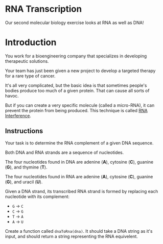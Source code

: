 # RNA Transcription

Our second molecular biology exercise looks at RNA as well as DNA!

# Introduction

You work for a bioengineering company that specializes in developing therapeutic solutions.

Your team has just been given a new project to develop a targeted therapy for a rare type of cancer.

It's all very complicated, but the basic idea is that sometimes people's bodies produce too much of a given protein.
That can cause all sorts of havoc.

But if you can create a very specific molecule (called a micro-RNA), it can prevent the protein from being produced.
This technique is called [RNA Interference][rnai].

[rnai]: https://admin.acceleratingscience.com/ask-a-scientist/what-is-rnai/

## Instructions

Your task is to determine the RNA complement of a given DNA sequence.

Both DNA and RNA strands are a sequence of nucleotides.

The four nucleotides found in DNA are adenine (**A**), cytosine (**C**), guanine (**G**), and thymine (**T**).

The four nucleotides found in RNA are adenine (**A**), cytosine (**C**), guanine (**G**), and uracil (**U**).

Given a DNA strand, its transcribed RNA strand is formed by replacing each nucleotide with its complement:

- `G` -> `C`
- `C` -> `G`
- `T` -> `A`
- `A` -> `U`

Create a function called `dnaToRna(dna)`.
It should take a DNA string as it's input, and should return a string representing the RNA equivelent.
